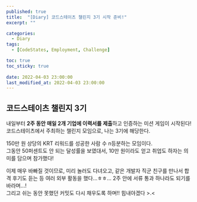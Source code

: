 ```yaml
---
published: true
title:  "[Diary] 코드스테이츠 챌린지 3기 시작 준비!"
excerpt: ""

categories:
  - Diary
tags:
  - [CodeStates, Employment, Challenge]

toc: true
toc_sticky: true
 
date: 2022-04-03 23:00:00
last_modified_at: 2022-04-03 23:00:00
---
```


## 코드스테이츠 챌린지 3기  
내일부터 **2주 동안 매일 2개 기업에 이력서를 제출**하고 인증하는 미션 게임이 시작된다!  
코드스테이츠에서 주최하는 챌린지 모임으로, 나는 3기에 해당한다.  

150만 원 상당의 KRT 리워드를 성공한 사람 수 n등분하는 모임이다.  
그동안 50퍼센트도 안 되는 달성률을 보였대서, 10만 원이라도 얻고 취업도 하자는 의미를 담으며 참가했다!  

이제 매우 바빠질 것이므로, 미리 놀러도 다녀오고, 같은 개발자 직군 친구를 만나서 합격 후기도 듣는 등 여러 외부 활동을 했다...ㅎㅎ...
2주 안에 서류 통과 하나라도 되기를 바라며...!  
그리고 쉬는 동안 못했던 커밋도 다시 채우도록 하며!!
힘내야겠다 >.<



<br/>
<br/>